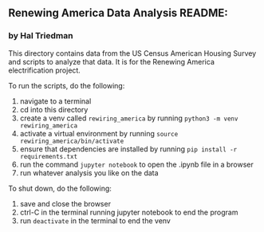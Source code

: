 ## Renewing America Data Analysis README:
### by Hal Triedman

This directory contains data from the US Census American Housing Survey and scripts to analyze that data. It is for the Renewing America electrification project.

To run the scripts, do the following:
1) navigate to a terminal
2) cd into this directory
3) create a venv called `rewiring_america` by running `python3 -m venv rewiring_america`
4) activate a virtual environment by running `source rewiring_america/bin/activate`
5) ensure that dependencies are installed by running `pip install -r requirements.txt`
6) run the command `jupyter notebook` to open the .ipynb file in a browser
7) run whatever analysis you like on the data

To shut down, do the following:
1) save and close the browser
2) ctrl-C in the terminal running jupyter notebook to end the program
3) run `deactivate` in the terminal to end the venv
